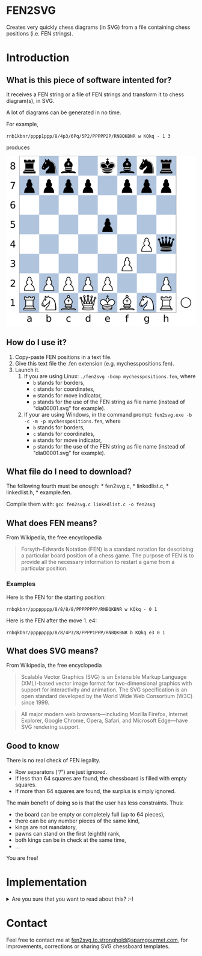 # FEN2SVG
Creates very quickly chess diagrams (in SVG) from a file containing chess positions (i.e. FEN strings).

# Introduction

## What is this piece of software intented for?
It receives a FEN string or a file of FEN strings and transform it to chess diagram(s), in SVG.

A lot of diagrams can be generated in no time.

For example, 

`rnb1kbnr/pppp1ppp/8/4p3/6Pq/5P2/PPPPP2P/RNBQKBNR w KQkq - 1 3`

produces

![SVG produced](https://github.com/michael-i-f-george/FEN2SVG/blob/master/example.svg "example.svg")




## How do I use it?

1. Copy-paste FEN positions in a text file.
2. Give this text file the .fen extension (e.g. mychesspositions.fen).
3. Launch it.
     1. If you are using Linux: `./fen2svg -bcmp mychesspositions.fen`, where
        * `b` stands for borders,
        * `c` stands for coordinates,
        * `m` stands for move indicator,
        * `p` stands for the use of the FEN string as file name (instead of "dia00001.svg" for example).
     2. If your are using Windows, in the command prompt: `fen2svg.exe -b -c -m -p mychesspositions.fen`, where
        * `b` stands for borders,
        * `c` stands for coordinates,
        * `m` stands for move indicator,
        * `p` stands for the use of the FEN string as file name (instead of "dia00001.svg" for example).


## What file do I need to download?

The following fourth must be enough:
     * fen2svg.c,
     * linkedlist.c,
     * linkedlist.h,
     * example.fen.

Compile them with:
`gcc fen2svg.c linkedlist.c -o fen2svg`

## What does FEN means?

From Wikipedia, the free encyclopedia

> Forsyth–Edwards Notation (FEN) is a standard notation for describing a particular board position of a chess game. The purpose of FEN is to provide all the necessary information to restart a game from a particular position.

### Examples

Here is the FEN for the starting position:

`rnbqkbnr/pppppppp/8/8/8/8/PPPPPPPP/RNBQKBNR w KQkq - 0 1`

Here is the FEN after the move 1. e4:

`rnbqkbnr/pppppppp/8/8/4P3/8/PPPP1PPP/RNBQKBNR b KQkq e3 0 1`


## What does SVG means?

From Wikipedia, the free encyclopedia

> Scalable Vector Graphics (SVG) is an Extensible Markup Language (XML)-based vector image format for two-dimensional graphics with support for interactivity and animation. The SVG specification is an open standard developed by the World Wide Web Consortium (W3C) since 1999.

> All major modern web browsers—including Mozilla Firefox, Internet Explorer, Google Chrome, Opera, Safari, and Microsoft Edge—have SVG rendering support. 

## Good to know
There is no real check of FEN legality.
* Row separators (“/”) are just ignored.
* If less than 64 squares are found, the chessboard is filled with empty squares.
* If more than 64 squares are found, the surplus is simply ignored.

The main benefit of doing so is that the user has less constraints. Thus:
* the board can be empty or completely full (up to 64 pieces),
* there can be any number pieces of the same kind,
* kings are not mandatory,
* pawns can stand on the first (eighth) rank,
* both kings can be in check at the same time,
* ...

You are free!

# Implementation

<details>
<summary>Are you sure that you want to read about this? :-)</summary>

## Tools used
* **SVG editor**: Inkscape and Geany,
* **SVG cleaner**: SVGO,
* **chessmen**: [Wikimedia Commons](https://commons.wikimedia.org/wiki/File:Chess_Pieces_Sprite.svg), [Lichess](https://github.com/ornicar/lila/tree/master/public/piece/staunty),
* **C editor**: Geany,
* **C compilator**: GCC (Linux), MinGW (Windows),
* **C debugger**: Valgrind, GDB,
* **C validator**: [Splint](https://splint.org/),
* **documentation editor**: Texmaker,
* **absolute to relative paths**:
  * [SVG transformations by Peter Collingridge](http://petercollingridge.appspot.com/svg_transforms/),
  * https://github.com/Klowner/inkscape-applytransforms.

## SVG
### Why SVG?
* Diagrams are **scalable**: the image can be resized infinitely without losing any quality.
* Diagrams can be **customized**: you can design a template of your own (wood squares, another move indicator, ...).
* You can **modify the output drawing** (add an arrow, highlight or surround squares, ...).
* It is usable within **web-browser** and **EPUB**.
* A vector graphic can be converted into another format (e.g. PNG) and serve as a clean reference.
* You know exactly how items are draw.

### How is the base template structured?
FEN2SVG uses a file where all the items are defined: template.svg.

There are two main parts:
* the `<defs>` `</defs>`, were are defined
  * pieces,
  * coordinates,
  * squares,
  * border,
  * move indicator.
* the below part, where those defined items are used.

### What is the square size?
Board is made of 64 squares. Each one measures 72 x 72.

### Which font is used in the base template (for coordinates)?
Ume Gothic L

### Why did you convert your coordinates font to path?
To avoid missing font issues.

### Can I customize my own template?
Of course, you can.

Do absolutly not modify the first (`<svg`) and last line (`</svg>`), respect the definitions structure.

If you think it is worth it, share the result of your work.

### How are the pieces aligned on their square?
Because queen is the tallest piece, it is used as reference. Queen is centered on its square Other pieces align their
bottom with the queen bottom.

### Why not SVGZ?
The goal is to keep FEN2SVG as simple as possible.

SVGZ are compressed SVG files. Therefore, to create SVGZ, two steps are required:
1. create the SVG (as it is currently the case),
2. compress it (where a C library is needed).

The good news is that you still can compress it by yourself, if needed.


## Source code
### Why has C language been used for development?
C language is fast, lightweight and portable, moreover no graphical user interface is needed. The main drawback is
precisly the lack of an interface.
### How to compile for Linux?
`gcc fen2svg.c linkedlist.c -o fen2svg`

### Detecting memory leaks under Linux
Follow these two steps, in that order:
1. `gcc -g -o0 linkedlist.c fen2svg.c -o fen2svg`
2. `valgrind -v --leak-check=full ./fen2svg`

[GDB (GNU Debugger)](https://www.gnu.org/software/gdb/) could also prove useful.

### How to validate code under Linux?
`splint unsortedlinkedlist.c fen2svg.c`

### How to compile for Windows under Linux?
* **32 bit**: `i686-w64-mingw32-gcc fen2svg.c unsortedlinkedlist.c -o fen2svg.exe`
* **64 bit**: `x86_64-w64-mingw32-gcc fen2svg.c unsortedlinkedlist.c -o fen2svg.exe`

### How to compile for Windows under Windows?
Use your favourite compiler/IDE. If you have none, [Mingw-w64](https://mingw-w64.org/) could be worth a try.

Adapt the instructions from the above section.

# Possible improvements
* add a friendly-user interface,
* handle correctly unexpected end of files,
* allow to check every FEN string (strict mode),
* permit SVGZ compression,
* allow to change square colour,
* change square texture (e.g. wood),
* add arrows, circles, squares and the like,
* limit output to a given area of the board,
* mark squares with dots, cross, . . . ,
* translucid squares,
* change move indicator,
* allow inner coordinates (rather than outside the board),
* allow fairy chess,
* use gradients for pieces or chessboard,
* add a caption at diagram bottom.

</details>

# Contact

Feel free to contact me at [fen2svg.to.stronghold@spamgourmet.com](mailto:fen2svg.to.stronghold@spamgourmet.com), for improvements, corrections or sharing SVG
chessboard templates.
